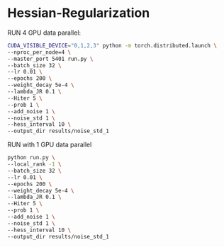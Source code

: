 # Hessian-Regularization



RUN 4 GPU data parallel:

```bash
CUDA_VISIBLE_DEVICE="0,1,2,3" python -m torch.distributed.launch \
--nproc_per_node=4 \
--master_port 5401 run.py \
--batch_size 32 \
--lr 0.01 \
--epochs 200 \
--weight_decay 5e-4 \
--lambda_JR 0.1 \
--Hiter 5 \
--prob 1 \
--add_noise 1 \
--noise_std 1 \
--hess_interval 10 \
--output_dir results/noise_std_1
```





RUN with 1 GPU data parallel

```bash
python run.py \
--local_rank -1 \
--batch_size 32 \
--lr 0.01 \
--epochs 200 \
--weight_decay 5e-4 \
--lambda_JR 0.1 \
--Hiter 5 \
--prob 1 \
--add_noise 1 \
--noise_std 1 \
--hess_interval 10 \
--output_dir results/noise_std_1
```

